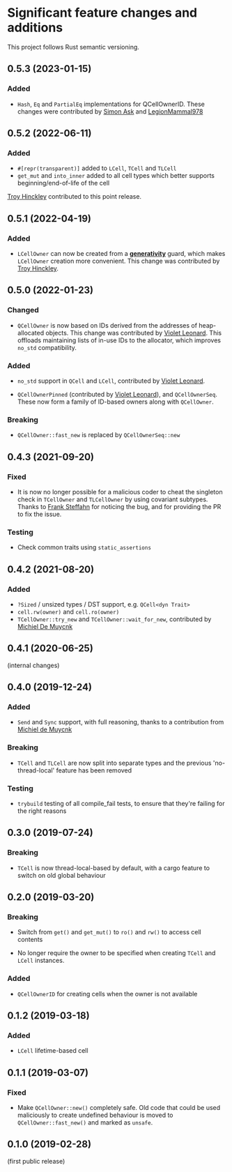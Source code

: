 # Significant feature changes and additions

This project follows Rust semantic versioning.

<!-- see keepachangelog.com for format ideas -->

## 0.5.3 (2023-01-15)

### Added

- `Hash`, `Eq` and `PartialEq` implementations for QCellOwnerID.
  These changes were contributed by [Simon
  Ask](https://github.com/simonask) and
  [LegionMammal978](https://github.com/LegionMammal978)


## 0.5.2 (2022-06-11)

### Added

- `#[repr(transparent)]` added to `LCell`, `TCell` and `TLCell`
- `get_mut` and `into_inner` added to all cell types which better
  supports beginning/end-of-life of the cell

[Troy Hinckley](https://github.com/CeleritasCelery) contributed to
this point release.


## 0.5.1 (2022-04-19)

### Added

- `LCellOwner` can now be created from a
  [**generativity**](https://crates.io/crates/generativity) guard,
  which makes `LCellOwner` creation more convenient.  This change was
  contributed by [Troy Hinckley](https://github.com/CeleritasCelery).


## 0.5.0 (2022-01-23)

### Changed

- `QCellOwner` is now based on IDs derived from the addresses of
  heap-allocated objects.  This change was contributed by [Violet
  Leonard](https://github.com/geeklint).  This offloads maintaining
  lists of in-use IDs to the allocator, which improves `no_std`
  compatibility.

### Added

- `no_std` support in `QCell` and `LCell`, contributed by [Violet
  Leonard](https://github.com/geeklint).

- `QCellOwnerPinned` (contributed by [Violet
  Leonard](https://github.com/geeklint)), and `QCellOwnerSeq`.  These
  now form a family of ID-based owners along with `QCellOwner`.

### Breaking

- `QCellOwner::fast_new` is replaced by `QCellOwnerSeq::new`


## 0.4.3 (2021-09-20)

### Fixed

- It is now no longer possible for a malicious coder to cheat the
  singleton check in `TCellOwner` and `TLCellOwner` by using covariant
  subtypes.  Thanks to [Frank Steffahn](https://github.com/steffahn)
  for noticing the bug, and for providing the PR to fix the issue.

### Testing

- Check common traits using `static_assertions`


## 0.4.2 (2021-08-20)

### Added

- `?Sized` / unsized types / DST support, e.g. `QCell<dyn Trait>`
- `cell.rw(owner)` and `cell.ro(owner)`
- `TCellOwner::try_new` and `TCellOwner::wait_for_new`, contributed by
  [Michiel De Muycnk](https://github.com/Migi)


## 0.4.1 (2020-06-25)

(internal changes)


## 0.4.0 (2019-12-24)

### Added

- `Send` and `Sync` support, with full reasoning, thanks to a
  contribution from [Michiel de Muycnk](https://github.com/Migi)

### Breaking

- `TCell` and `TLCell` are now split into separate types and the
  previous 'no-thread-local' feature has been removed

### Testing

- `trybuild` testing of all compile_fail tests, to ensure that they're
  failing for the right reasons


## 0.3.0 (2019-07-24)

### Breaking

- `TCell` is now thread-local-based by default, with a cargo feature
  to switch on old global behaviour


## 0.2.0 (2019-03-20)

### Breaking

- Switch from `get()` and `get_mut()` to `ro()` and `rw()` to access
  cell contents

- No longer require the owner to be specified when creating `TCell`
  and `LCell` instances.

### Added

- `QCellOwnerID` for creating cells when the owner is not available


## 0.1.2 (2019-03-18)

### Added

- `LCell` lifetime-based cell


## 0.1.1 (2019-03-07)

### Fixed

- Make `QCellOwner::new()` completely safe.  Old code that could be
  used maliciously to create undefined behaviour is moved to
  `QCellOwner::fast_new()` and marked as `unsafe`.


## 0.1.0 (2019-02-28)

(first public release)


<!-- Local Variables: -->
<!-- mode: markdown -->
<!-- End: -->
